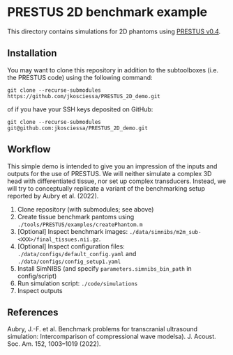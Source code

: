 # **PRESTUS 2D benchmark example**

This directory contains simulations for 2D phantoms using [PRESTUS v0.4](https://github.com/Donders-Institute/PRESTUS/releases/tag/v0.4.0).

## Installation

You may want to clone this repository in addition to the subtoolboxes (i.e. the PRESTUS code) using the following command:

```
git clone --recurse-submodules https://github.com/jkosciessa/PRESTUS_2D_demo.git
```

of if you have your SSH keys deposited on GitHub:

```
git clone --recurse-submodules git@github.com:jkosciessa/PRESTUS_2D_demo.git
```

## Workflow

This simple demo is intended to give you an impression of the inputs and outputs for the use of PRESTUS. We will neither simulate a complex 3D head with differentiated tissue, nor set up complex transducers. Instead, we will try to conceptually replicate a variant of the benchmarking setup reported by Aubry et al. (2022).

1. Clone repository (with submodules; see above)
2. Create tissue benchmark pantoms using ```./tools/PRESTUS/examples/createPhantom.m```
3. [Optional] Inspect benchmark images: ```./data/simnibs/m2m_sub-<XXX>/final_tissues.nii.gz```.
4. [Optional] Inspect configuration files: ```./data/configs/default_config.yaml``` and ```./data/configs/config_setup1.yaml```
5. Install SimNIBS (and specify ```parameters.simnibs_bin_path``` in config/script)
6. Run simulation script: ```./code/simulations```
7. Inspect outputs

## References

Aubry, J.-F. et al. Benchmark problems for transcranial ultrasound simulation: Intercomparison of compressional wave modelsa). J. Acoust. Soc. Am. 152, 1003–1019 (2022). 